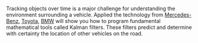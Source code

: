 Tracking objects over time is a major challenge for understanding the environment surrounding a vehicle. Applied the technology from [Mercedes-Benz](https://www.mercedes-benz.com/en/), [Toyota](https://www.toyota.com/), [BMW](https://www.bmwusa.com/) will show you how to program fundamental mathematical tools called Kalman filters. These filters predict and determine with certainty the location of other vehicles on the road.
